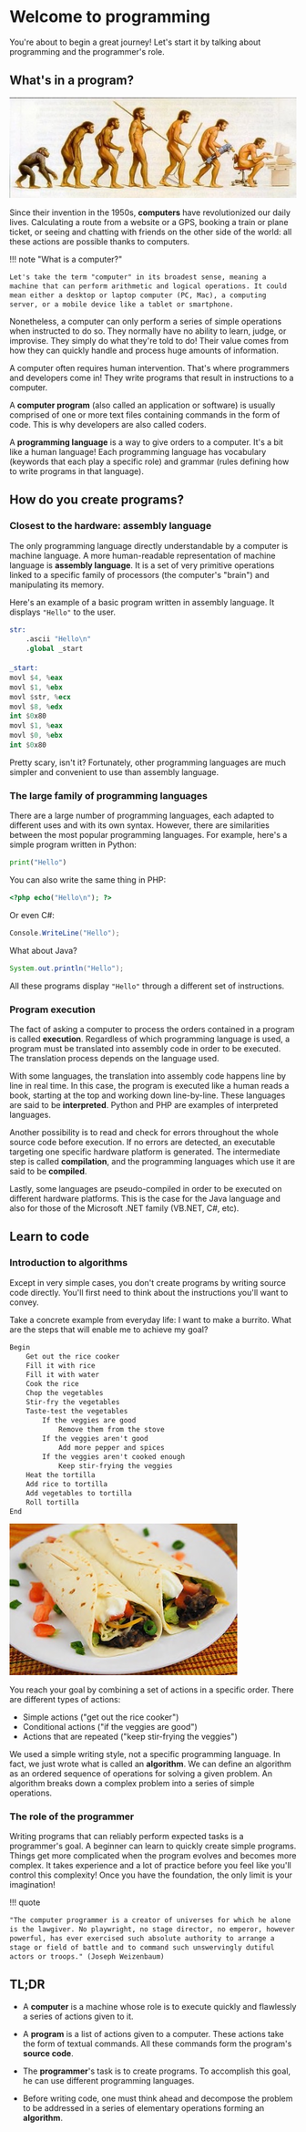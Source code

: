 # Welcome to programming

You're about to begin a great journey! Let's start it by talking about programming and the programmer's role.

## What's in a program?

![Evolution (or is it?)](images/intro02-01.jpg)

Since their invention in the 1950s, **computers** have revolutionized our daily lives. Calculating a route from a website or a GPS, booking a train or plane ticket, or seeing and chatting with friends on the other side of the world: all these actions are possible thanks to computers.

!!! note "What is a computer?"

    Let's take the term "computer" in its broadest sense, meaning a machine that can perform arithmetic and logical operations. It could mean either a desktop or laptop computer (PC, Mac), a computing server, or a mobile device like a tablet or smartphone.

Nonetheless, a computer can only perform a series of simple operations when instructed to do so. They normally have no ability to learn, judge, or improvise. They simply do what they're told to do! Their value comes from how they can quickly handle and process huge amounts of information.

A computer often requires human intervention. That's where programmers and developers come in! They write programs that result in instructions to a computer.

A **computer program** (also called an application or software) is usually comprised of one or more text files containing commands in the form of code. This is why developers are also called coders.

A **programming language** is a way to give orders to a computer. It's a bit like a human language! Each programming language has vocabulary (keywords that each play a specific role) and grammar (rules defining how to write programs in that language).

## How do you create programs?

### Closest to the hardware: assembly language

The only programming language directly understandable by a computer is machine language. A more human-readable representation of machine language is **assembly language**. It is a set of very primitive operations linked to a specific family of processors (the computer's "brain") and manipulating its memory.

Here's an example of a basic program written in assembly language. It displays `"Hello"` to the user.

```nasm
str:
    .ascii "Hello\n"
    .global _start

_start:
movl $4, %eax
movl $1, %ebx
movl $str, %ecx
movl $8, %edx
int $0x80
movl $1, %eax
movl $0, %ebx
int $0x80
```

Pretty scary, isn't it? Fortunately, other programming languages are much simpler and convenient to use than assembly language.

### The large family of programming languages

There are a large number of programming languages, each adapted to different uses and with its own syntax. However, there are similarities between the most popular programming languages. For example, here's a simple program written in Python:

```python
print("Hello")
```

You can also write the same thing in PHP:

```php
<?php echo("Hello\n"); ?>
```

Or even C#:

```csharp
Console.WriteLine("Hello");
```

What about Java?

```java
System.out.println("Hello");
```

All these programs display `"Hello"` through a different set of instructions.

### Program execution

The fact of asking a computer to process the orders contained in a program is called **execution**. Regardless of which programming language is used, a program must be translated into assembly code in order to be executed. The translation process depends on the language used.

With some languages, the translation into assembly code happens line by line in real time. In this case, the program is executed like a human reads a book, starting at the top and working down line-by-line. These languages are said to be **interpreted**. Python and PHP are examples of interpreted languages.

Another possibility is to read and check for errors throughout the whole source code before execution. If no errors are detected, an executable targeting one specific hardware platform is generated. The intermediate step is called **compilation**, and the programming languages which use it are said to be **compiled**.

Lastly, some languages are pseudo-compiled in order to be executed on different hardware platforms. This is the case for the Java language and also for those of the Microsoft .NET family (VB.NET, C#, etc).

## Learn to code

### Introduction to algorithms

Except in very simple cases, you don't create programs by writing source code directly. You'll first need to think about the instructions you'll want to convey.

Take a concrete example from everyday life: I want to make a burrito. What are the steps that will enable me to achieve my goal?

```text
Begin
    Get out the rice cooker
    Fill it with rice
    Fill it with water
    Cook the rice
    Chop the vegetables
    Stir-fry the vegetables
    Taste-test the vegetables
        If the veggies are good
            Remove them from the stove
        If the veggies aren't good
            Add more pepper and spices
        If the veggies aren't cooked enough
            Keep stir-frying the veggies
    Heat the tortilla
    Add rice to tortilla
    Add vegetables to tortilla
    Roll tortilla
End
```

![Mmmmmm!](images/intro02-02.jpg)

You reach your goal by combining a set of actions in a specific order. There are different types of actions:

* Simple actions ("get out the rice cooker")
* Conditional actions ("if the veggies are good")
* Actions that are repeated ("keep stir-frying the veggies")

We used a simple writing style, not a specific programming language. In fact, we just wrote what is called an **algorithm**. We can define an algorithm as an ordered sequence of operations for solving a given problem. An algorithm breaks down a complex problem into a series of simple operations.

### The role of the programmer

Writing programs that can reliably perform expected tasks is a programmer's goal. A beginner can learn to quickly create simple programs. Things get more complicated when the program evolves and becomes more complex. It takes experience and a lot of practice before you feel like you'll control this complexity! Once you have the foundation, the only limit is your imagination!

!!! quote

    "The computer programmer is a creator of universes for which he alone is the lawgiver. No playwright, no stage director, no emperor, however powerful, has ever exercised such absolute authority to arrange a stage or field of battle and to command such unswervingly dutiful actors or troops." (Joseph Weizenbaum)

## TL;DR

* A **computer** is a machine whose role is to execute quickly and flawlessly a series of actions given to it.

* A **program** is a list of actions given to a computer. These actions take the form of textual commands. All these commands form the program's **source code**.

* The **programmer**'s task is to create programs. To accomplish this goal, he can use different programming languages.

* Before writing code, one must think ahead and decompose the problem to be addressed in a series of elementary operations forming an **algorithm**.
